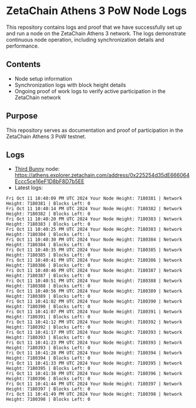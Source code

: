 # ZetaChain Athens 3 PoW Node Logs
This repository contains logs and proof that we have successfully set up and run a node on the ZetaChain Athens 3 network. The logs demonstrate continuous node operation, including synchronization details and performance.

## Contents
- Node setup information
- Synchronization logs with block height details
- Ongoing proof of work logs to verify active participation in the ZetaChain network

## Purpose
This repository serves as documentation and proof of participation in the ZetaChain Athens 3 PoW testnet.

## Logs

- [Third Bunny](https://thirdbunny.xyz/) node: https://athens.explorer.zetachain.com/address/0x225254d35dE666064Eccc5ce16eF1D8bF8D7b5EE
- Latest logs:
```
Fri Oct 11 10:40:09 PM UTC 2024 Your Node Height: 7180381 | Network Height: 7180381 | Blocks Left: 0
Fri Oct 11 10:40:14 PM UTC 2024 Your Node Height: 7180382 | Network Height: 7180382 | Blocks Left: 0
Fri Oct 11 10:40:20 PM UTC 2024 Your Node Height: 7180383 | Network Height: 7180383 | Blocks Left: 0
Fri Oct 11 10:40:25 PM UTC 2024 Your Node Height: 7180383 | Network Height: 7180384 | Blocks Left: 1
Fri Oct 11 10:40:30 PM UTC 2024 Your Node Height: 7180384 | Network Height: 7180384 | Blocks Left: 0
Fri Oct 11 10:40:35 PM UTC 2024 Your Node Height: 7180385 | Network Height: 7180385 | Blocks Left: 0
Fri Oct 11 10:40:41 PM UTC 2024 Your Node Height: 7180386 | Network Height: 7180386 | Blocks Left: 0
Fri Oct 11 10:40:46 PM UTC 2024 Your Node Height: 7180387 | Network Height: 7180387 | Blocks Left: 0
Fri Oct 11 10:40:51 PM UTC 2024 Your Node Height: 7180388 | Network Height: 7180388 | Blocks Left: 0
Fri Oct 11 10:40:56 PM UTC 2024 Your Node Height: 7180389 | Network Height: 7180389 | Blocks Left: 0
Fri Oct 11 10:41:02 PM UTC 2024 Your Node Height: 7180390 | Network Height: 7180390 | Blocks Left: 0
Fri Oct 11 10:41:07 PM UTC 2024 Your Node Height: 7180391 | Network Height: 7180391 | Blocks Left: 0
Fri Oct 11 10:41:12 PM UTC 2024 Your Node Height: 7180392 | Network Height: 7180392 | Blocks Left: 0
Fri Oct 11 10:41:17 PM UTC 2024 Your Node Height: 7180393 | Network Height: 7180393 | Blocks Left: 0
Fri Oct 11 10:41:23 PM UTC 2024 Your Node Height: 7180393 | Network Height: 7180393 | Blocks Left: 0
Fri Oct 11 10:41:28 PM UTC 2024 Your Node Height: 7180394 | Network Height: 7180394 | Blocks Left: 0
Fri Oct 11 10:41:33 PM UTC 2024 Your Node Height: 7180395 | Network Height: 7180395 | Blocks Left: 0
Fri Oct 11 10:41:38 PM UTC 2024 Your Node Height: 7180396 | Network Height: 7180396 | Blocks Left: 0
Fri Oct 11 10:41:44 PM UTC 2024 Your Node Height: 7180397 | Network Height: 7180397 | Blocks Left: 0
Fri Oct 11 10:41:49 PM UTC 2024 Your Node Height: 7180398 | Network Height: 7180398 | Blocks Left: 0
```
